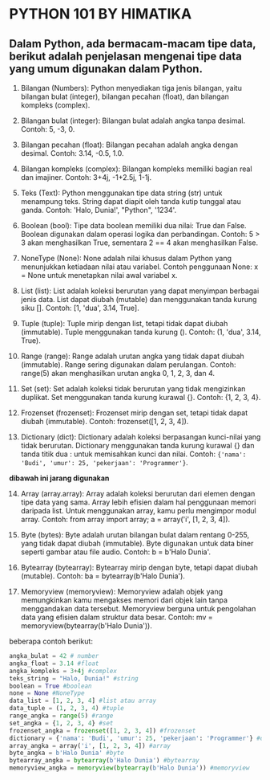 # PYTHON 101 BY HIMATIKA

## Dalam Python, ada bermacam-macam tipe data, berikut adalah penjelasan mengenai tipe data yang umum digunakan dalam Python.

1. Bilangan (Numbers): Python menyediakan tiga jenis bilangan, yaitu bilangan bulat (integer), bilangan pecahan (float), dan bilangan kompleks (complex).

2. Bilangan bulat (integer): Bilangan bulat adalah angka tanpa desimal. Contoh: 5, -3, 0.

3. Bilangan pecahan (float): Bilangan pecahan adalah angka dengan desimal. Contoh: 3.14, -0.5, 1.0.

4. Bilangan kompleks (complex): Bilangan kompleks memiliki bagian real dan imajiner. Contoh: 3+4j, -1+2.5j, 1-1j.

5. Teks (Text): Python menggunakan tipe data string (str) untuk menampung teks. String dapat diapit oleh tanda kutip tunggal atau ganda. Contoh: 'Halo, Dunia!', "Python", '1234'.

6. Boolean (bool): Tipe data boolean memiliki dua nilai: True dan False. Boolean digunakan dalam operasi logika dan perbandingan. Contoh: 5 > 3 akan menghasilkan True, sementara 2 == 4 akan menghasilkan False.

7. NoneType (None): None adalah nilai khusus dalam Python yang menunjukkan ketiadaan nilai atau variabel. Contoh penggunaan None: x = None untuk menetapkan nilai awal variabel x.

8. List (list): List adalah koleksi berurutan yang dapat menyimpan berbagai jenis data. List dapat diubah (mutable) dan menggunakan tanda kurung siku []. Contoh: [1, 'dua', 3.14, True].

9. Tuple (tuple): Tuple mirip dengan list, tetapi tidak dapat diubah (immutable). Tuple menggunakan tanda kurung (). Contoh: (1, 'dua', 3.14, True).

10. Range (range): Range adalah urutan angka yang tidak dapat diubah (immutable). Range sering digunakan dalam perulangan. Contoh: range(5) akan menghasilkan urutan angka 0, 1, 2, 3, dan 4.

11. Set (set): Set adalah koleksi tidak berurutan yang tidak mengizinkan duplikat. Set menggunakan tanda kurung kurawal {}. Contoh: {1, 2, 3, 4}.

12. Frozenset (frozenset): Frozenset mirip dengan set, tetapi tidak dapat diubah (immutable). Contoh: frozenset([1, 2, 3, 4]).

13. Dictionary (dict): Dictionary adalah koleksi berpasangan kunci-nilai yang tidak berurutan. Dictionary menggunakan tanda kurung kurawal {} dan tanda titik dua : untuk memisahkan kunci dan nilai. Contoh: `{'nama': 'Budi', 'umur': 25, 'pekerjaan': 'Programmer'}`.

**dibawah ini jarang digunakan**

14. Array (array.array): Array adalah koleksi berurutan dari elemen dengan tipe data yang sama. Array lebih efisien dalam hal penggunaan memori daripada list. Untuk menggunakan array, kamu perlu mengimpor modul array. Contoh: from array import array; a = array('i', [1, 2, 3, 4]).

15. Byte (bytes): Byte adalah urutan bilangan bulat dalam rentang 0-255, yang tidak dapat diubah (immutable). Byte digunakan untuk data biner seperti gambar atau file audio. Contoh: b = b'Halo Dunia'.

16. Bytearray (bytearray): Bytearray mirip dengan byte, tetapi dapat diubah (mutable). Contoh: ba = bytearray(b'Halo Dunia').

17. Memoryview (memoryview): Memoryview adalah objek yang memungkinkan kamu mengakses memori dari objek lain tanpa menggandakan data tersebut. Memoryview berguna untuk pengolahan data yang efisien dalam struktur data besar. Contoh: mv = memoryview(bytearray(b'Halo Dunia')).

beberapa contoh berikut:

```python
angka_bulat = 42 # number
angka_float = 3.14 #float
angka_kompleks = 3+4j #complex
teks_string = "Halo, Dunia!" #string
boolean = True #boolean
none = None #NoneType
data_list = [1, 2, 3, 4] #list atau array
data_tuple = (1, 2, 3, 4) #tuple
range_angka = range(5) #range
set_angka = {1, 2, 3, 4} #set
frozenset_angka = frozenset([1, 2, 3, 4]) #frozenset
dictionary = {'nama': 'Budi', 'umur': 25, 'pekerjaan': 'Programmer'} #dictionary
array_angka = array('i', [1, 2, 3, 4]) #array
byte_angka = b'Halo Dunia' #byte
bytearray_angka = bytearray(b'Halo Dunia') #bytearray
memoryview_angka = memoryview(bytearray(b'Halo Dunia')) #memoryview
```
